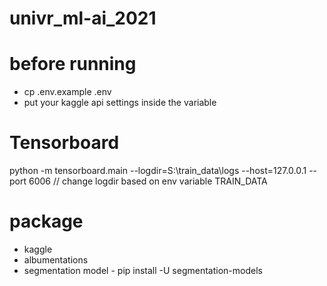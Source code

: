 # univr_ml-ai_2021

# before running
- cp .env.example .env
- put your kaggle api settings inside the variable

# Tensorboard
python -m tensorboard.main --logdir=S:\train_data\logs --host=127.0.0.1 --port 6006 
// change logdir based on env variable TRAIN_DATA


# package
 - kaggle
 - albumentations
 - segmentation model - pip install -U segmentation-models
